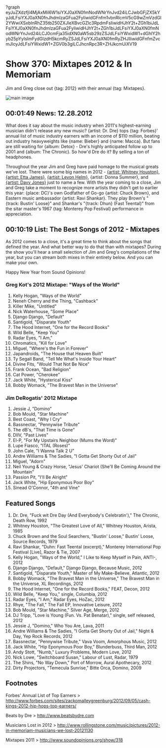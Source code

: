 ?graph eyJuZXdzfjI4MjAxMiI6W1siYXJ0aXN0fmNodWNrYnJvd24iLCJwbGFjZX5kYyJdLFsiYXJ0aXN0fnJhdmlzaGFua2FyIiwidGFnfm1vbnRlcmV5cG9wZmVzdGl2YWwiXSxbInRhZ35tb250ZXJleXBvcGZlc3RpdmFsIiwidHJhY2t+ZGh1biJdLFsiYXJ0aXN0fnJhdmlzaGFua2FyIiwidHJhY2t+ZGh1biJdLFsiYXJ0aXN0fmNodWNrYnJvd24iLCJ0cmFja35idXN0aW5sb29zZSJdLFsiYWxidW1+dGhlY2hyb25pYyIsImFydGlzdH5kcmRyZSJdLFsiYXJ0aXN0fmRyZHJlIiwidGFnfmZvcmJlcyJdLFsiYWxidW1+ZGV0b3giLCJhcnRpc3R+ZHJkcmUiXV19

# Show 370: Mixtapes 2012 & In Memoriam
Jim and Greg close out {tag: 2012} with their annual {tag: Mixtapes}.

![main image](http://static.soundopinions.org/images/mixtapes.jpg)

## 00:01:49 News: 12.28.2012
What does it say about the music industry when 2011's highest-earning musician didn't release any new music? {artist: Dr. Dre} tops {tag: Forbes}' annual list of music industry earners with an income of $110 million, beating out industry heavyweights like {name: Bieber} and {name: Macca}. But fans are still waiting for {album: Detox} - Dre's highly anticipated follow up to 2001 and {album: The Chronic}. So how'd Dre do it? By selling a ton of headphones.
                                                                
Throughout the year Jim and Greg have paid homage to the musical greats we've lost. There were some big names in 2012 - [{artist: Whitney Houston}](/show/325), [{artist: Etta James}](/show/322), [{artist: Levon Helm}](/show/335), {artist: Donna Summer}, and [{artist: Davy Jones}](/show/328) just to name a few. With the year coming to a close, Jim and Greg take a moment to recognize more artists they didn't get to earlier this year: {place: DC}'s own Godfather of Go-go {artist: Chuck Brown}, and Eastern music ambassador {artist: Ravi Shankar}. They play Brown's "{track: Bustin' Loose}" and Shankar's "{track: Dhun} (Fast Teental)" from the sitar master's 1967 {tag: Monterey Pop Festival} performance in appreciation.

## 00:10:19 List: The Best Songs of 2012 - Mixtapes

As 2012 comes to a close, it's a great time to think about the songs that defined the year. And what better way to do that than with mixtapes? During the show you'll hear a small selection of Jim and Greg's compilations of the year, but you can stream both mixes in their entirety below. And you can make your own.

Happy New Year from Sound Opinions!

### Greg Kot's 2012 Mixtape: "Ways of the World"
1. Kelly Hogan, "Ways of the World"
2. Neneh Cherry and the Thing, "Cashback"
3. Killer Mike, "Untitled"
4. Nick Waterhouse, "Some Place"
5. Django Django, "Default"
6. Santigold, "Disparate Youth"
7. The Hood Internet, "One for the Record Books"
8. Wild Belle, "Keep You"
9. Radar Eyes, "I Am,"
10. Chromatics, "Kill for Love"
11. Miguel, "Where's the Fun in Forever"
12. Japandroids, "The House that Heaven Built"
13. Ty Segall Band, "Tell Me What's Inside Your Heart"
14. Divine Fits, "Would That Not Be Nice"
15. Frank Ocean, "Bad Religion"
16. Cat Power, "Cherokee"
17. Jack White, "Hysterical Kiss"
18. Bobby Womack, "The Bravest Man in the Universe"



### Jim DeRogatis' 2012 Mixtape
1. Jessie J, "Domino"
2. Bob Mould, "Star Machine"
3. Best Coast, "Why I Cry"
4. Bassnectar, "Pennywise Tribute"
5. The dB's, "That Time is Gone"
6. DIIV, "Past Lives"
7. El-P, "For My Upstairs Neighbor (Mums the Word)"
8. Lupe Fiasco, "ITAL (Roses)"
9. John Cale, "I Wanna Talk 2 U"
10. Andre Williams & The Sadies, "I Gotta Get Shorty Out of Jail"
11. Miguel, "Adorn"
12. Neil Young & Crazy Horse, "Jesus' Chariot (She'll Be Coming Around the Mountain"
13. Passion Pit, "I'll Be Alright"
14. Jack White, "Hip Eponymous Poor Boy"
15. Sinead O'Connor, "4th and Vine"



## Featured Songs
1. Dr. Dre, "Fuck wit Dre Day (And Everybody's Celebratin')," The Chronic, Death Row, 1992
2. Whitney Houston, "The Greatest Love of All," Whitney Houston, Arista, 1985
3. Chuck Brown and the Soul Searchers, "Bustin' Loose," Bustin' Loose, Source Records, 1979
4. Ravi Shankar, "Duhn: Fast Teental (excerpt)," Monterey International Pop Festival [Live], Razor & Tie, 2007
5. Kelly Hogan, "Ways of the World," I Like to Keep Myself in Pain, ANTI-, 2012
6. Django Django, "Default," Django Django, Because Music, 2012
7. Santigold, "Disparate Youth," Master of My Make-Believe, Atlantic, 2012
8. Bobby Womack, "The Bravest Man in the Universe," The Bravest Man in the Universe, XL Recordings, 2012
9. The Hood Internet, "One for the Record Books," FEAT, Decon, 2012
10. Wild Belle, "Keep You," single, Columbia, 2012
11. Radar Eyes, "I Am," Radar Eyes, HoZac, 2012
12. Rhye, "The Fall," The Fall EP, Innovative Leisure, 2012
13. Bob Mould, "Star Machine," Silver Age, Merge, 2012
14. DJ Tripp, "Love is Young (Fun. Vs. Pat Benatar)," single, self released, 2012
15. Jessie J, "Domino," Who You Are, Lava, 2011
16. Andre Williams & The Sadies, "I Gotta Get Shorty Out of Jail," Night & Day, Yep Rock Records, 2012
17. Bassnectar, "Pennywise Tribute," Vava Voom, Amorphous Music, 2012
18. Jack White, "Hip Eponymous Poor Boy," Blunderbuss, Third Man, 2012
19. Andy Stott, "Numb," Luxury Problems, Modern Love, 2012
20. Nick Lowe, "Switchboard Susan," Labour of Lust, Radar, 1979
21. The Shins, "No Way Down," Port of Morrow, Aural Apothecary, 2012
22. Dirty Projectors, "Temecula Sunrise," Bitte Orca, Domino, 2009


## Footnotes

Forbes' Annual List of Top Earners > http://www.forbes.com/sites/zackomalleygreenburg/2012/09/05/cash-kings-2012-hip-hops-top-earners/

Beats by Dre > http://www.beatsbydre.com

Musicians Lost in 2012 > http://www.rollingstone.com/music/pictures/2012-in-memoriam-musicians-we-lost-20121130

Mixtapes 2011 > http://www.soundopinions.org/show/318